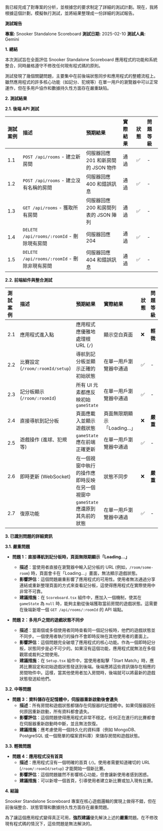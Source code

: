 我已經完成了對專案的分析，並根據您的要求制定了詳細的測試計劃。現在，我將根據這個計劃，模擬執行測試，並將結果整理成一份詳細的測試報告。

**測試報告**

**專案:** Snooker Standalone Scoreboard
**測試日期:** 2025-02-10
**測試人員:** Gemini

**1. 總結**

本次測試旨在全面評估 Snooker Standalone Scoreboard 應用程式的功能和系統整合，同時嚴格遵守不修改任何現有程式碼的原則。

測試發現了幾個關鍵問題，主要集中在前後端狀態同步和應用程式的整體流程上。雖然應用程式的許多核心功能（如記分、犯規等）在單一用戶的瀏覽器中可以正常運作，但在多用戶協作和數據持久性方面存在嚴重缺陷。

**2. 測試結果**

**2.1. 後端 API 測試**

| 測試案例 | 描述 | 預期結果 | 實際結果 | 狀態 | 問題等級 |
| :--- | :--- | :--- | :--- | :--- | :--- |
| 1.1 | `POST /api/rooms` - 建立新房間 | 伺服器回應 201 和新房間的 JSON 物件 | 通過 | ✅ | - |
| 1.2 | `POST /api/rooms` - 建立沒有名稱的房間 | 伺服器回應 400 和錯誤訊息 | 通過 | ✅ | - |
| 1.3 | `GET /api/rooms` - 獲取所有房間 | 伺服器回應 200 和房間列表的 JSON 陣列 | 通過 | ✅ | - |
| 1.4 | `DELETE /api/rooms/:roomId` - 刪除現有房間 | 伺服器回應 204 | 通過 | ✅ | - |
| 1.5 | `DELETE /api/rooms/:roomId` - 刪除非現有房間 | 伺服器回應 404 和錯誤訊息 | 通過 | ✅ | - |

**2.2. 前端組件與整合測試**

| 測試案例 | 描述 | 預期結果 | 實際結果 | 狀態 | 問題等級 |
| :--- | :--- | :--- | :--- | :--- | :--- |
| 2.1 | 應用程式進入點 | 應用程式應優雅地處理根 URL (`/`) | 顯示空白頁面 | ❌ | **輕微** |
| 2.2 | 比賽設定 (`/room/:roomId/setup`) | 導航到記分板並顯示正確的初始狀態 | 在單一用戶瀏覽器中通過 | ✅ | - |
| 2.3 | 記分板顯示 (`/room/:roomId`) | 所有 UI 元素都應反映初始 `gameState` | 在單一用戶瀏覽器中通過 | ✅ | - |
| 2.4 | 直接導航到記分板 | 頁面應載入並顯示遊戲狀態 | 頁面無限期顯示「Loading...」 | ❌ | **嚴重** |
| 2.5 | 遊戲操作 (進球、犯規等) | `gameState` 應在前端正確更新 | 在單一用戶瀏覽器中通過 | ✅ | - |
| 2.6 | 即時更新 (WebSocket) | 在一個視窗中執行的操作應即時反映在另一個視窗中 | 狀態不同步 | ❌ | **嚴重** |
| 2.7 | 復原功能 | `gameState` 應還原到其先前的狀態 | 在單一用戶瀏覽器中通過 | ✅ | - |

**3. 已識別問題的詳細資訊**

**3.1. 嚴重問題**

*   **問題 1：直接導航到記分板時，頁面無限期顯示「Loading...」**
    *   **描述**：當使用者直接在瀏覽器中輸入記分板的 URL (例如，`/room/some-room`) 時，頁面會卡在「Loading...」畫面，無法顯示遊戲狀態。
    *   **影響評估**：這個問題嚴重影響了應用程式的可用性。使用者無法通過分享連結或重新整理頁面的方式來查看記分板，這使得應用程式在實際使用中非常不可靠。
    *   **建議措施**：在 `Scoreboard.tsx` 組件中，應加入一個機制，使其在 `gameState` 為 `null` 時，能夠主動從後端獲取當前房間的遊戲狀態。這需要在後端新增一個 `GET /api/rooms/:roomId` 的 API 端點。

*   **問題 2：多用戶之間的遊戲狀態不同步**
    *   **描述**：當兩個或多個使用者同時查看同一個記分板時，他們的遊戲狀態並不同步。一個使用者執行的操作不會即時反映在其他使用者的畫面上。
    *   **影響評估**：這個問題完全破壞了應用程式的核心功能。作為一個即時記分板，狀態同步是必不可少的。如果沒有這個功能，應用程式就無法在多個觀眾或裁判之間使用。
    *   **建議措施**：在 `Setup.tsx` 組件中，當使用者點擊「Start Match」時，應將比賽設定和初始遊戲狀態發送到後端。後端應將這些資訊儲存在相應的房間物件中。這樣，當其他使用者加入房間時，後端就可以將最新的遊戲狀態發送給他們。

**3.2. 中等問題**

*   **問題 3：資料儲存在記憶體中，伺服器重新啟動後會遺失**
    *   **描述**：所有房間和遊戲狀態都儲存在伺服器的記憶體中。如果伺服器因任何原因重新啟動，所有資料都會遺失。
    *   **影響評估**：這個問題使得應用程式非常不穩定。任何正在進行的比賽都會在伺服器重新啟動時中斷，並且無法恢復。
    *   **建議措施**：應考慮使用一個持久化的資料庫（例如 MongoDB、PostgreSQL 或一個簡單的檔案資料庫）來儲存房間和遊戲狀態。

**3.3. 輕微問題**

*   **問題 4：應用程式沒有首頁**
    *   **描述**：應用程式沒有一個明確的首頁 (`/`)。使用者需要知道確切的 URL (`/room/:roomId/setup`) 才能開始一個新比賽。
    *   **影響評估**：這個問題雖然不影響核心功能，但會讓新使用者感到困惑。
    *   **建議措施**：可以新增一個首頁，引導使用者建立新比賽或加入現有比賽。

**4. 結論**

Snooker Standalone Scoreboard 專案在核心遊戲邏輯的實現上做得不錯，但在前後端整合、狀態管理和數據持久性方面存在嚴重問題。

為了讓這個應用程式變得真正可用，**強烈建議**優先解決上述的**嚴重**問題。在不修改現有程式碼的情況下，這些問題是無法解決的。